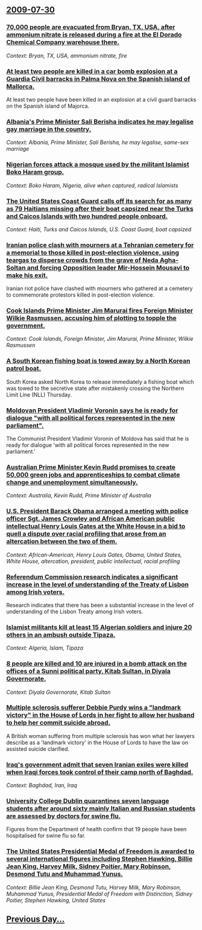 ## [2009-07-30](/news/2009/07/30/index.md)

### [ 70,000 people are evacuated from Bryan, TX, USA, after ammonium nitrate is released during a fire at the El Dorado Chemical Company warehouse there.](/news/2009/07/30/70-000-people-are-evacuated-from-bryan-tx-usa-after-ammonium-nitrate-is-released-during-a-fire-at-the-el-dorado-chemical-company-warehou.md)
_Context: Bryan, TX, USA, ammonium nitrate, fire_

### [  At least two people are killed in a car bomb explosion at a Guardia Civil barracks in Palma Nova on the Spanish island of Mallorca. ](/news/2009/07/30/at-least-two-people-are-killed-in-a-car-bomb-explosion-at-a-guardia-civil-barracks-in-palma-nova-on-the-spanish-island-of-mallorca.md)
At least two people have been killed in an explosion at a civil guard barracks on the Spanish island of Majorca.

### [ Albania's Prime Minister Sali Berisha indicates he may legalise gay marriage in the country. ](/news/2009/07/30/albania-s-prime-minister-sali-berisha-indicates-he-may-legalise-gay-marriage-in-the-country.md)
_Context: Albania, Prime Minister, Sali Berisha, he may legalise, same-sex marriage_

### [  Nigerian forces attack a mosque used by the militant Islamist Boko Haram group. ](/news/2009/07/30/nigerian-forces-attack-a-mosque-used-by-the-militant-islamist-boko-haram-group.md)
_Context: Boko Haram, Nigeria, alive when captured, radical Islamists_

### [ The United States Coast Guard calls off its search for as many as 79 Haitians missing after their boat capsized near the Turks and Caicos Islands with two hundred people onboard. ](/news/2009/07/30/the-united-states-coast-guard-calls-off-its-search-for-as-many-as-79-haitians-missing-after-their-boat-capsized-near-the-turks-and-caicos-i.md)
_Context: Haiti, Turks and Caicos Islands, U.S. Coast Guard, boat capsized_

### [ Iranian police clash with mourners at a Tehranian cemetery for a memorial to those killed in post-election violence, using teargas to disperse crowds from the grave of Neda Agha-Soltan and forcing Opposition leader Mir-Hossein Mousavi to make his exit. ](/news/2009/07/30/iranian-police-clash-with-mourners-at-a-tehranian-cemetery-for-a-memorial-to-those-killed-in-post-election-violence-using-teargas-to-dispe.md)
Iranian riot police have clashed with mourners who gathered at a cemetery to commemorate protestors killed in post-election violence.

### [ Cook Islands Prime Minister Jim Marurai fires Foreign Minister Wilkie Rasmussen, accusing him of plotting to topple the government. ](/news/2009/07/30/cook-islands-prime-minister-jim-marurai-fires-foreign-minister-wilkie-rasmussen-accusing-him-of-plotting-to-topple-the-government.md)
_Context: Cook Islands, Foreign Minister, Jim Marurai, Prime Minister, Wilkie Rasmussen_

### [ A South Korean fishing boat is towed away by a North Korean patrol boat. ](/news/2009/07/30/a-south-korean-fishing-boat-is-towed-away-by-a-north-korean-patrol-boat.md)
 South Korea asked North Korea to release immediately a fishing boat which was towed to the secretive state after mistakenly crossing the Northern Limit Line (NLL) Thursday. 

### [ Moldovan President Vladimir Voronin says he is ready for dialogue "with all political forces represented in the new parliament". ](/news/2009/07/30/moldovan-president-vladimir-voronin-says-he-is-ready-for-dialogue-with-all-political-forces-represented-in-the-new-parliament.md)
The Communist President Vladimir Voronin of Moldova has said that he is ready for dialogue &#39;with all political forces represented in the new parliament.&#39;

### [ Australian Prime Minister Kevin Rudd promises to create 50,000 green jobs and apprenticeships to combat climate change and unemployment simultaneously. ](/news/2009/07/30/australian-prime-minister-kevin-rudd-promises-to-create-50-000-green-jobs-and-apprenticeships-to-combat-climate-change-and-unemployment-sim.md)
_Context: Australia, Kevin Rudd, Prime Minister of Australia_

### [ U.S. President Barack Obama arranged a meeting with police officer Sgt. James Crowley and African American public intellectual Henry Louis Gates at the White House in a bid to quell a dispute over racial profiling that arose from an altercation between the two of them. ](/news/2009/07/30/u-s-president-barack-obama-arranged-a-meeting-with-police-officer-sgt-james-crowley-and-african-american-public-intellectual-henry-louis.md)
_Context: African-American, Henry Louis Gates, Obama, United States, White House, altercation, president, public intellectual, racial profiling_

### [ Referendum Commission research indicates a significant increase in the level of understanding of the Treaty of Lisbon among Irish voters. ](/news/2009/07/30/referendum-commission-research-indicates-a-significant-increase-in-the-level-of-understanding-of-the-treaty-of-lisbon-among-irish-voters.md)
Research indicates that there has been a substantial increase in the level of understanding of the Lisbon Treaty among Irish voters.

### [ Islamist militants kill at least 15 Algerian soldiers and injure 20 others in an ambush outside Tipaza. ](/news/2009/07/30/islamist-militants-kill-at-least-15-algerian-soldiers-and-injure-20-others-in-an-ambush-outside-tipaza.md)
_Context: Algeria, Islam, Tipaza_

### [ 8 people are killed and 10 are injured in a bomb attack on the offices of a Sunni political party, Kitab Sultan, in Diyala Governorate. ](/news/2009/07/30/8-people-are-killed-and-10-are-injured-in-a-bomb-attack-on-the-offices-of-a-sunni-political-party-kitab-sultan-in-diyala-governorate.md)
_Context: Diyala Governorate, Kitab Sultan_

### [ Multiple sclerosis sufferer Debbie Purdy wins a "landmark victory" in the House of Lords in her fight to allow her husband to help her commit suicide abroad. ](/news/2009/07/30/multiple-sclerosis-sufferer-debbie-purdy-wins-a-landmark-victory-in-the-house-of-lords-in-her-fight-to-allow-her-husband-to-help-her-comm.md)
A British woman suffering from multiple sclerosis has won what her lawyers describe as a &#39;landmark victory&#39; in the House of Lords to have the law on assisted suicide clarified.

### [ Iraq's government admit that seven Iranian exiles were killed when Iraqi forces took control of their camp north of Baghdad. ](/news/2009/07/30/iraq-s-government-admit-that-seven-iranian-exiles-were-killed-when-iraqi-forces-took-control-of-their-camp-north-of-baghdad.md)
_Context: Baghdad, Iran, Iraq_

### [ University College Dublin quarantines seven language students after around sixty mainly Italian and Russian students are assessed by doctors for swine flu. ](/news/2009/07/30/university-college-dublin-quarantines-seven-language-students-after-around-sixty-mainly-italian-and-russian-students-are-assessed-by-doctor.md)
Figures from the Department of health confirm that 19 people have been hospitalised for swine flu so far.

### [ The United States Presidential Medal of Freedom is awarded to several international figures including Stephen Hawking, Billie Jean King, Harvey Milk, Sidney Poitier, Mary Robinson, Desmond Tutu and Muhammad Yunus. ](/news/2009/07/30/the-united-states-presidential-medal-of-freedom-is-awarded-to-several-international-figures-including-stephen-hawking-billie-jean-king-ha.md)
_Context: Billie Jean King, Desmond Tutu, Harvey Milk, Mary Robinson, Muhammad Yunus, Presidential Medal of Freedom with Distinction, Sidney Poitier, Stephen Hawking, United States_

## [Previous Day...](/news/2009/07/29/index.md)

